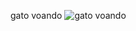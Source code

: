 gato voando
![gato voando](https://github.com/user-attachments/assets/877f5879-7576-4df4-bf1b-f5abac5ce5f2)
